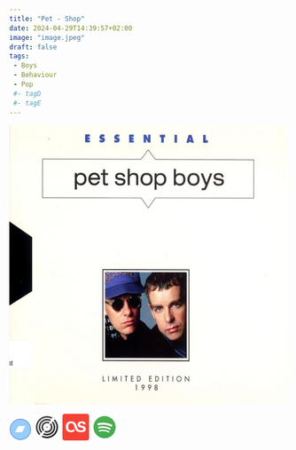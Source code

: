 ```yaml
---
title: "Pet - Shop"
date: 2024-04-29T14:39:57+02:00
image: "image.jpeg"
draft: false
tags:
 - Boys
 - Behaviour
 - Pop
 #- tagD
 #- tagE
---
```

![cover](image.jpeg (Pet - Shop))
 
[![bandcamp](../links/svg/bandcamp.png (bandcamp))](https://petshopboysuk.bandcamp.com?from=search&search_item_id=1583927762&search_item_type=b&search_match_part=%3F&search_page_id=3370529236&search_page_no=1&search_rank=1&search_sig=e2aa46028ecddfce19a13a440d93f73e)
[![discogs](../links/svg/discogs.png (discogs))](https://www.discogs.com/master/28469)
[![lastfm](../links/svg/lastfm.png (lastfm))](https://www.last.fm/music/LIL+PEEP/star+shopping)
[![spotify](../links/svg/spotify.png (putify))](https://open.spotify.com/album/1dNxWO6WfRzo8Vsre6GcPZ)
 
